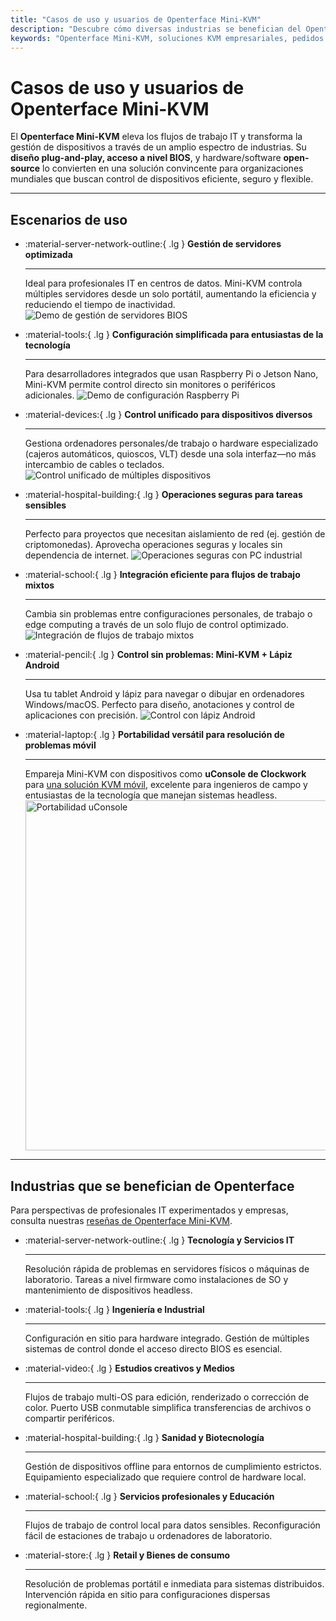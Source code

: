 ```yaml
---
title: "Casos de uso y usuarios de Openterface Mini-KVM"
description: "Descubre cómo diversas industrias se benefician del Openterface Mini-KVM para optimizar flujos de trabajo IT, habilitar acceso a nivel BIOS y aumentar la eficiencia operativa. También explora una variedad de escenarios de uso como gestión de servidores, configuración de Raspberry Pi, operaciones seguras, control con lápiz Android y resolución de problemas en campo con uConsole."
keywords: "Openterface Mini-KVM, soluciones KVM empresariales, pedidos al por mayor, hardware open-source, acceso a nivel BIOS, gestión de dispositivos headless, operaciones IT seguras, control cross-platform, ingeniería, estudios creativos, manufactura, IT sanitario, gestión de servidores, configuración Raspberry Pi, control lápiz Android, integración uConsole, resolución problemas técnicos, seguridad criptomonedas, integración flujos de trabajo"
---
```


# Casos de uso y usuarios de Openterface Mini-KVM

El **Openterface Mini-KVM** eleva los flujos de trabajo IT y transforma la gestión de dispositivos a través de un amplio espectro de industrias. Su **diseño plug-and-play, acceso a nivel BIOS**, y hardware/software **open-source** lo convierten en una solución convincente para organizaciones mundiales que buscan control de dispositivos eficiente, seguro y flexible.

---

## Escenarios de uso

<div class="grid cards" markdown>

- :material-server-network-outline:{ .lg } **Gestión de servidores optimizada**

  ***

  Ideal para profesionales IT en centros de datos. Mini-KVM controla múltiples servidores desde un solo portátil, aumentando la eficiencia y reduciendo el tiempo de inactividad.
  <img src="https://assets.openterface.com/images/product/use-case-demo-pc-bios-1.webp" alt="Demo de gestión de servidores BIOS" style="max-width: 100%;"/>

- :material-tools:{ .lg } **Configuración simplificada para entusiastas de la tecnología**

  ***

  Para desarrolladores integrados que usan Raspberry Pi o Jetson Nano, Mini-KVM permite control directo sin monitores o periféricos adicionales.
  <img src="https://assets.openterface.com/images/product/use-case-demo-respberry-pi.webp" alt="Demo de configuración Raspberry Pi" style="max-width: 100%;"/>

- :material-devices:{ .lg } **Control unificado para dispositivos diversos**

  ***

  Gestiona ordenadores personales/de trabajo o hardware especializado (cajeros automáticos, quioscos, VLT) desde una sola interfaz—no más intercambio de cables o teclados.
  <img src="https://assets.openterface.com/images/product/use-case-demo-macmini2009-3.webp" alt="Control unificado de múltiples dispositivos" style="max-width: 100%;"/>

- :material-hospital-building:{ .lg } **Operaciones seguras para tareas sensibles**

  ***

  Perfecto para proyectos que necesitan aislamiento de red (ej. gestión de criptomonedas). Aprovecha operaciones seguras y locales sin dependencia de internet.
  <img src="https://assets.openterface.com/images/product/use-case-demo-industrial-pc.webp" alt="Operaciones seguras con PC industrial" style="max-width: 100%;"/>

- :material-school:{ .lg } **Integración eficiente para flujos de trabajo mixtos**

  ***

  Cambia sin problemas entre configuraciones personales, de trabajo o edge computing a través de un solo flujo de control optimizado.
  <img src="https://assets.openterface.com/images/product/use-case-demo-macbookpro2010.webp" alt="Integración de flujos de trabajo mixtos" style="max-width: 100%;"/>

- :material-pencil:{ .lg } **Control sin problemas: Mini-KVM + Lápiz Android**

  ***

  Usa tu tablet Android y lápiz para navegar o dibujar en ordenadores Windows/macOS. Perfecto para diseño, anotaciones y control de aplicaciones con precisión.
  <img src="https://assets.openterface.com/images/product/android_plus_pen.webp" alt="Control con lápiz Android" style="max-width: 100%;"/>

- :material-laptop:{ .lg } **Portabilidad versátil para resolución de problemas móvil**

  ***

  Empareja Mini-KVM con dispositivos como **uConsole de Clockwork** para [una solución KVM móvil](https://x.com/TechxArtisan/status/1807824199152722019), excelente para ingenieros de campo y entusiastas de la tecnología que manejan sistemas headless.
  <img src="https://pbs.twimg.com/media/GRaeGqHa0AA_GMv?format=jpg&name=4096x4096" alt="Portabilidad uConsole" width="560" height="560" style="max-width: 100%;"/>

</div>

---

## Industrias que se benefician de Openterface

Para perspectivas de profesionales IT experimentados y empresas, consulta nuestras [reseñas de Openterface Mini-KVM](/product/minikvm/reviews/).

<div class="grid cards" markdown>

- :material-server-network-outline:{ .lg } **Tecnología y Servicios IT**

  ***

  Resolución rápida de problemas en servidores físicos o máquinas de laboratorio.
  Tareas a nivel firmware como instalaciones de SO y mantenimiento de dispositivos headless.

- :material-tools:{ .lg } **Ingeniería e Industrial**

  ***

  Configuración en sitio para hardware integrado.
  Gestión de múltiples sistemas de control donde el acceso directo BIOS es esencial.

- :material-video:{ .lg } **Estudios creativos y Medios**

  ***

  Flujos de trabajo multi-OS para edición, renderizado o corrección de color.
  Puerto USB conmutable simplifica transferencias de archivos o compartir periféricos.

- :material-hospital-building:{ .lg } **Sanidad y Biotecnología**

  ***

  Gestión de dispositivos offline para entornos de cumplimiento estrictos.
  Equipamiento especializado que requiere control de hardware local.

- :material-school:{ .lg } **Servicios profesionales y Educación**

  ***

  Flujos de trabajo de control local para datos sensibles.
  Reconfiguración fácil de estaciones de trabajo u ordenadores de laboratorio.

- :material-store:{ .lg } **Retail y Bienes de consumo**

  ***

  Resolución de problemas portátil e inmediata para sistemas distribuidos.
  Intervención rápida en sitio para configuraciones dispersas regionalmente.

</div>
